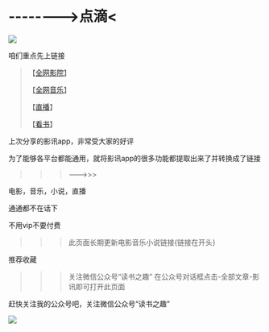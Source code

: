 # -------->点滴<

![](https://github.com/fangsxin/dushu/blob/master/img/%E6%A0%87%E9%A2%98.png?raw=true)

咱们重点先上链接


> 【[全网影院](https://fangsxin.github.io/2018/12/29/全网影院/)】
>
> 【[全网音乐](https://fangsxin.github.io/2018/12/29/全网音乐/)】
>
> 【[直播](https://fangsxin.github.io/2018/12/29/直播/)】
>
> 【[看书](https://fangsxin.github.io/2018/12/29/看书/)】



上次分享的影讯app，非常受大家的好评

为了能够各平台都能通用，就将影讯app的很多功能都提取出来了并转换成了链接
>>>--->>>


电影，音乐，小说，直播

通通都不在话下

不用vip不要付费

>>>此页面长期更新电影音乐小说链接{链接在开头}

推荐收藏

>>>关注微信公众号“读书之趣”
在公众号对话框点击-全部文章-影讯即可打开此页面


赶快关注我的公众号吧，关注微信公众号“读书之趣”

![](https://github.com/fangsxin/dushu/blob/master/img/%E5%BE%AE%E4%BF%A1%E4%BA%8C%E7%BB%B4%E7%A0%81%E5%85%B3%E6%B3%A8.png?raw=true)


